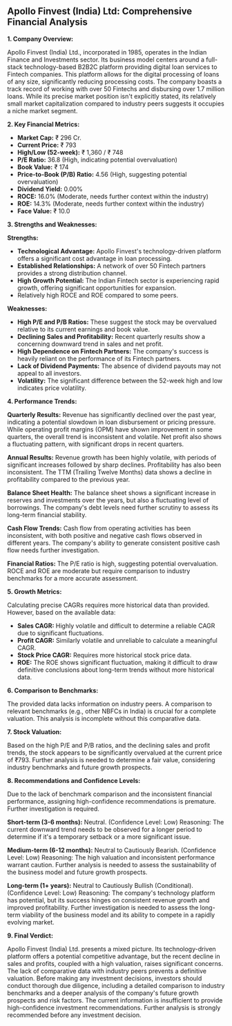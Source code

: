## Apollo Finvest (India) Ltd: Comprehensive Financial Analysis

**1. Company Overview:**

Apollo Finvest (India) Ltd., incorporated in 1985, operates in the Indian Finance and Investments sector.  Its business model centers around a full-stack technology-based B2B2C platform providing digital loan services to Fintech companies.  This platform allows for the digital processing of loans of any size, significantly reducing processing costs.  The company boasts a track record of working with over 50 Fintechs and disbursing over 1.7 million loans. While its precise market position isn't explicitly stated, its relatively small market capitalization compared to industry peers suggests it occupies a niche market segment.


**2. Key Financial Metrics:**

* **Market Cap:** ₹ 296 Cr.
* **Current Price:** ₹ 793
* **High/Low (52-week):** ₹ 1,360 / ₹ 748
* **P/E Ratio:** 36.8 (High, indicating potential overvaluation)
* **Book Value:** ₹ 174
* **Price-to-Book (P/B) Ratio:** 4.56 (High, suggesting potential overvaluation)
* **Dividend Yield:** 0.00%
* **ROCE:** 16.0% (Moderate, needs further context within the industry)
* **ROE:** 14.3% (Moderate, needs further context within the industry)
* **Face Value:** ₹ 10.0


**3. Strengths and Weaknesses:**

**Strengths:**

* **Technological Advantage:**  Apollo Finvest's technology-driven platform offers a significant cost advantage in loan processing.
* **Established Relationships:**  A network of over 50 Fintech partners provides a strong distribution channel.
* **High Growth Potential:** The Indian Fintech sector is experiencing rapid growth, offering significant opportunities for expansion.
*  Relatively high ROCE and ROE compared to some peers.

**Weaknesses:**

* **High P/E and P/B Ratios:** These suggest the stock may be overvalued relative to its current earnings and book value.
* **Declining Sales and Profitability:**  Recent quarterly results show a concerning downward trend in sales and net profit.
* **High Dependence on Fintech Partners:**  The company's success is heavily reliant on the performance of its Fintech partners.
* **Lack of Dividend Payments:**  The absence of dividend payouts may not appeal to all investors.
* **Volatility:** The significant difference between the 52-week high and low indicates price volatility.


**4. Performance Trends:**

**Quarterly Results:**  Revenue has significantly declined over the past year, indicating a potential slowdown in loan disbursement or pricing pressure. While operating profit margins (OPM) have shown improvement in some quarters, the overall trend is inconsistent and volatile.  Net profit also shows a fluctuating pattern, with significant drops in recent quarters.

**Annual Results:**  Revenue growth has been highly volatile, with periods of significant increases followed by sharp declines.  Profitability has also been inconsistent.  The TTM (Trailing Twelve Months) data shows a decline in profitability compared to the previous year.

**Balance Sheet Health:**  The balance sheet shows a significant increase in reserves and investments over the years, but also a fluctuating level of borrowings.  The company's debt levels need further scrutiny to assess its long-term financial stability.

**Cash Flow Trends:**  Cash flow from operating activities has been inconsistent, with both positive and negative cash flows observed in different years.  The company's ability to generate consistent positive cash flow needs further investigation.

**Financial Ratios:**  The P/E ratio is high, suggesting potential overvaluation.  ROCE and ROE are moderate but require comparison to industry benchmarks for a more accurate assessment.


**5. Growth Metrics:**

Calculating precise CAGRs requires more historical data than provided. However, based on the available data:

* **Sales CAGR:** Highly volatile and difficult to determine a reliable CAGR due to significant fluctuations.
* **Profit CAGR:** Similarly volatile and unreliable to calculate a meaningful CAGR.
* **Stock Price CAGR:**  Requires more historical stock price data.
* **ROE:**  The ROE shows significant fluctuation, making it difficult to draw definitive conclusions about long-term trends without more historical data.


**6. Comparison to Benchmarks:**

The provided data lacks information on industry peers.  A comparison to relevant benchmarks (e.g., other NBFCs in India) is crucial for a complete valuation.  This analysis is incomplete without this comparative data.


**7. Stock Valuation:**

Based on the high P/E and P/B ratios, and the declining sales and profit trends, the stock appears to be significantly overvalued at the current price of ₹793.  Further analysis is needed to determine a fair value, considering industry benchmarks and future growth prospects.


**8. Recommendations and Confidence Levels:**

Due to the lack of benchmark comparison and the inconsistent financial performance, assigning high-confidence recommendations is premature.  Further investigation is required.

**Short-term (3-6 months):**  Neutral.  (Confidence Level: Low)  Reasoning:  The current downward trend needs to be observed for a longer period to determine if it's a temporary setback or a more significant issue.

**Medium-term (6-12 months):**  Neutral to Cautiously Bearish. (Confidence Level: Low) Reasoning:  The high valuation and inconsistent performance warrant caution.  Further analysis is needed to assess the sustainability of the business model and future growth prospects.

**Long-term (1+ years):**  Neutral to Cautiously Bullish (Conditional). (Confidence Level: Low) Reasoning: The company's technology platform has potential, but its success hinges on consistent revenue growth and improved profitability.  Further investigation is needed to assess the long-term viability of the business model and its ability to compete in a rapidly evolving market.


**9. Final Verdict:**

Apollo Finvest (India) Ltd. presents a mixed picture.  Its technology-driven platform offers a potential competitive advantage, but the recent decline in sales and profits, coupled with a high valuation, raises significant concerns.  The lack of comparative data with industry peers prevents a definitive valuation.  Before making any investment decisions, investors should conduct thorough due diligence, including a detailed comparison to industry benchmarks and a deeper analysis of the company's future growth prospects and risk factors.  The current information is insufficient to provide high-confidence investment recommendations.  Further analysis is strongly recommended before any investment decision.

